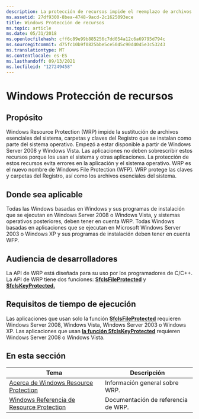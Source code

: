 ```yaml
---
description: La protección de recursos impide el reemplazo de archivos y carpetas del sistema y claves del Registro esenciales para el sistema operativo. La modificación de recursos protegidos puede provocar errores en la aplicación o en el sistema.
ms.assetid: 27df9300-8bea-4748-9acd-2c1625093ece
title: Windows Protección de recursos
ms.topic: article
ms.date: 05/31/2018
ms.openlocfilehash: cff6c89e99b885256c7dd054a12c6a69795d794c
ms.sourcegitcommit: d75fc10b9f0825bbe5ce5045c90d4045e3c53243
ms.translationtype: MT
ms.contentlocale: es-ES
ms.lasthandoff: 09/13/2021
ms.locfileid: "127249458"
---
```

# <a name="windows-resource-protection"></a>Windows Protección de recursos

## <a name="purpose"></a>Propósito

Windows Resource Protection (WRP) impide la sustitución de archivos esenciales del sistema, carpetas y claves del Registro que se instalan como parte del sistema operativo. Empezó a estar disponible a partir de Windows Server 2008 y Windows Vista. Las aplicaciones no deben sobrescribir estos recursos porque los usan el sistema y otras aplicaciones. La protección de estos recursos evita errores en la aplicación y el sistema operativo. WRP es el nuevo nombre de Windows File Protection (WFP). WRP protege las claves y carpetas del Registro, así como los archivos esenciales del sistema.

## <a name="where-applicable"></a>Donde sea aplicable

Todas las Windows basadas en Windows y sus programas de instalación que se ejecutan en Windows Server 2008 o Windows Vista, y sistemas operativos posteriores, deben tener en cuenta WRP. Todas Windows basadas en aplicaciones que se ejecutan en Microsoft Windows Server 2003 o Windows XP y sus programas de instalación deben tener en cuenta WFP.

## <a name="developer-audience"></a>Audiencia de desarrolladores

La API de WRP está diseñada para su uso por los programadores de C/C++. La API de WRP tiene dos funciones: [**SfcIsFileProtected**](/windows/desktop/api/Sfc/nf-sfc-sfcisfileprotected) y [**SfcIsKeyProtected.**](/windows/desktop/api/Sfc/nf-sfc-sfciskeyprotected)

## <a name="run-time-requirements"></a>Requisitos de tiempo de ejecución

Las aplicaciones que usan solo la función [**SfcIsFileProtected**](/windows/desktop/api/Sfc/nf-sfc-sfcisfileprotected) requieren Windows Server 2008, Windows Vista, Windows Server 2003 o Windows XP. Las aplicaciones que usan [**la función SfcIsKeyProtected**](/windows/desktop/api/Sfc/nf-sfc-sfciskeyprotected) requieren Windows Server 2008 o Windows Vista.

## <a name="in-this-section"></a>En esta sección



| Tema                                                                                     | Descripción                                 |
|-------------------------------------------------------------------------------------------|---------------------------------------------|
| [Acerca de Windows Resource Protection](about-windows-file-protection.md)<br/>         | Información general sobre WRP.<br/>   |
| [Windows Referencia de Resource Protection](windows-file-protection-reference.md)<br/> | Documentación de referencia de WRP.<br/> |



 

 

 




